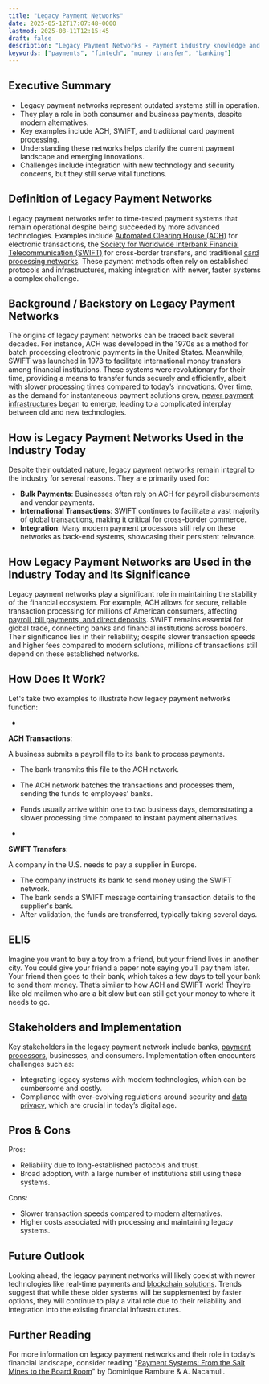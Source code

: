 ```yaml
---
title: "Legacy Payment Networks"
date: 2025-05-12T17:07:48+0000
lastmod: 2025-08-11T12:15:45
draft: false
description: "Legacy Payment Networks - Payment industry knowledge and insights"
keywords: ["payments", "fintech", "money transfer", "banking"]
---
```


## Executive Summary

- Legacy payment networks represent outdated systems still in operation.
- They play a role in both consumer and business payments, despite modern alternatives.
- Key examples include ACH, SWIFT, and traditional card payment processing.
- Understanding these networks helps clarify the current payment landscape and emerging innovations.
- Challenges include integration with new technology and security concerns, but they still serve vital functions.

## Definition of Legacy Payment Networks
Legacy payment networks refer to time-tested payment systems that remain operational despite being succeeded by more advanced technologies. Examples include [Automated Clearing House (ACH)](https://faisalkhanllc.xyz/resources/payments-wiki/a/automated-clearing-house-ach/) for electronic transactions, the [Society for Worldwide Interbank Financial Telecommunication (SWIFT)](https://faisalkhanllc.xyz/resources/payments-wiki/s/society-for-worldwide-interbank-financial-telecommunication-swift/) for cross-border transfers, and traditional [card processing networks](https://faisalkhanllc.xyz/resources/payments-wiki/c/card-networks/). These payment methods often rely on established protocols and infrastructures, making integration with newer, faster systems a complex challenge.

## Background / Backstory on Legacy Payment Networks
The origins of legacy payment networks can be traced back several decades. For instance, ACH was developed in the 1970s as a method for batch processing electronic payments in the United States. Meanwhile, SWIFT was launched in 1973 to facilitate international money transfers among financial institutions. These systems were revolutionary for their time, providing a means to transfer funds securely and efficiently, albeit with slower processing times compared to today’s innovations. Over time, as the demand for instantaneous payment solutions grew, [newer payment infrastructures](https://faisalkhanllc.xyz/resources/payments-wiki/r/real-time-payment-systems/) began to emerge, leading to a complicated interplay between old and new technologies.

## How is Legacy Payment Networks Used in the Industry Today
Despite their outdated nature, legacy payment networks remain integral to the industry for several reasons. They are primarily used for:

- **Bulk Payments**: Businesses often rely on ACH for payroll disbursements and vendor payments.
- **International Transactions**: SWIFT continues to facilitate a vast majority of global transactions, making it critical for cross-border commerce.
- **Integration**: Many modern payment processors still rely on these networks as back-end systems, showcasing their persistent relevance.

## How Legacy Payment Networks are Used in the Industry Today and Its Significance
Legacy payment networks play a significant role in maintaining the stability of the financial ecosystem. For example, ACH allows for secure, reliable transaction processing for millions of American consumers, affecting [payroll, bill payments, and direct deposits](https://faisalkhanllc.xyz/resources/payments-wiki/d/direct-deposit/). SWIFT remains essential for global trade, connecting banks and financial institutions across borders. Their significance lies in their reliability; despite slower transaction speeds and higher fees compared to modern solutions, millions of transactions still depend on these established networks.

## How Does It Work?
Let's take two examples to illustrate how legacy payment networks function:

- 
**ACH Transactions**:

A business submits a payroll file to its bank to process payments.
- The bank transmits this file to the ACH network.
- The ACH network batches the transactions and processes them, sending the funds to employees’ banks.
- Funds usually arrive within one to two business days, demonstrating a slower processing time compared to instant payment alternatives.

- 
**SWIFT Transfers**:

A company in the U.S. needs to pay a supplier in Europe.
- The company instructs its bank to send money using the SWIFT network.
- The bank sends a SWIFT message containing transaction details to the supplier's bank.
- After validation, the funds are transferred, typically taking several days.

## ELI5
Imagine you want to buy a toy from a friend, but your friend lives in another city. You could give your friend a paper note saying you'll pay them later. Your friend then goes to their bank, which takes a few days to tell your bank to send them money. That’s similar to how ACH and SWIFT work! They’re like old mailmen who are a bit slow but can still get your money to where it needs to go.

## Stakeholders and Implementation
Key stakeholders in the legacy payment network include banks, [payment processors](https://faisalkhanllc.xyz/resources/payments-wiki/p/payment-processor/), businesses, and consumers. Implementation often encounters challenges such as:

- Integrating legacy systems with modern technologies, which can be cumbersome and costly.
- Compliance with ever-evolving regulations around security and [data privacy](https://faisalkhanllc.xyz/resources/payments-wiki/d/data-security/), which are crucial in today’s digital age.

## Pros & Cons
Pros:

- Reliability due to long-established protocols and trust.
- Broad adoption, with a large number of institutions still using these systems.

Cons:

- Slower transaction speeds compared to modern alternatives.
- Higher costs associated with processing and maintaining legacy systems.

## Future Outlook
Looking ahead, the legacy payment networks will likely coexist with newer technologies like real-time payments and [blockchain solutions](https://faisalkhanllc.xyz/resources/payments-wiki/b/blockchain/). Trends suggest that while these older systems will be supplemented by faster options, they will continue to play a vital role due to their reliability and integration into the existing financial infrastructures.

## Further Reading
For more information on legacy payment networks and their role in today’s financial landscape, consider reading "[Payment Systems: From the Salt Mines to the Board Room](https://www.goodreads.com/book/show/7165661-payment-systems)" by Dominique Rambure & A. Nacamuli.